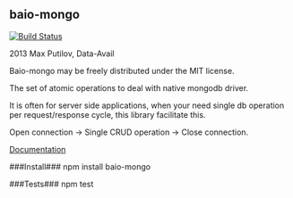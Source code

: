 baio-mongo
----------

[![Build Status](https://travis-ci.org/data-avail/baio-mongo.png?branch=master)](https://travis-ci.org/data-avail/baio-mongo)

2013 Max Putilov, Data-Avail

Baio-mongo may be freely distributed under the MIT license.

The set of atomic operations to deal with native mongodb driver.

It is often for server side applications, when your need single db operation per request/response cycle, this library
facilitate this.

Open connection -> Single CRUD operation -> Close connection.

[Documentation](http://data-avail.github.com/baio-mongo/mongo.html)

###Install###
npm install baio-mongo

###Tests###
npm test
